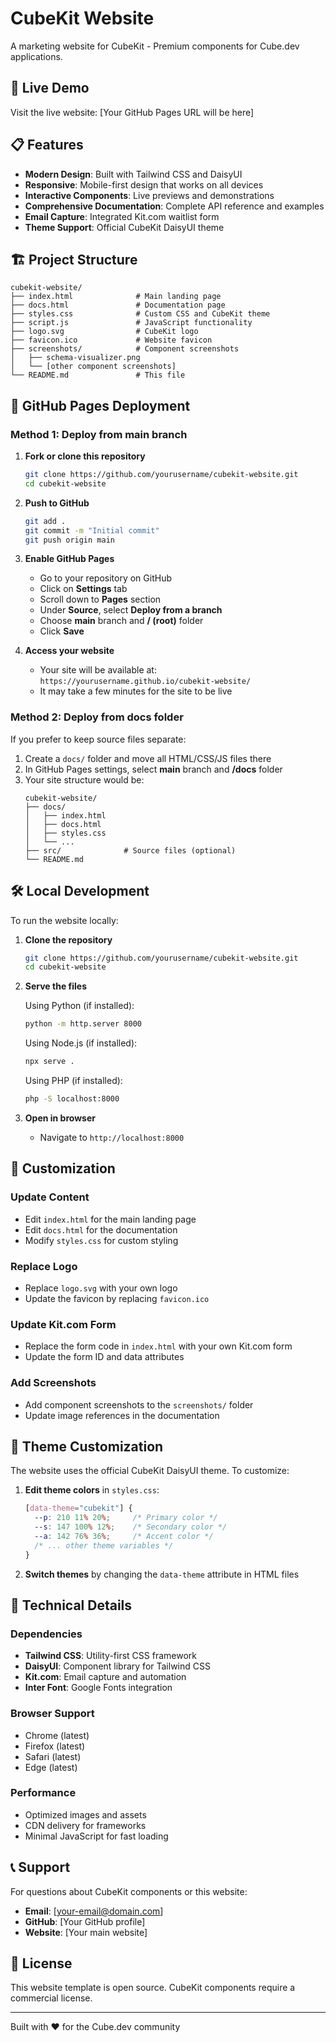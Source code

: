 # CubeKit Website

A marketing website for CubeKit - Premium components for Cube.dev applications.

## 🚀 Live Demo

Visit the live website: [Your GitHub Pages URL will be here]

## 📋 Features

- **Modern Design**: Built with Tailwind CSS and DaisyUI
- **Responsive**: Mobile-first design that works on all devices
- **Interactive Components**: Live previews and demonstrations
- **Comprehensive Documentation**: Complete API reference and examples
- **Email Capture**: Integrated Kit.com waitlist form
- **Theme Support**: Official CubeKit DaisyUI theme

## 🏗️ Project Structure

```
cubekit-website/
├── index.html              # Main landing page
├── docs.html               # Documentation page
├── styles.css              # Custom CSS and CubeKit theme
├── script.js               # JavaScript functionality
├── logo.svg                # CubeKit logo
├── favicon.ico             # Website favicon
├── screenshots/            # Component screenshots
│   ├── schema-visualizer.png
│   └── [other component screenshots]
└── README.md               # This file
```

## 🚀 GitHub Pages Deployment

### Method 1: Deploy from main branch

1. **Fork or clone this repository**
   ```bash
   git clone https://github.com/yourusername/cubekit-website.git
   cd cubekit-website
   ```

2. **Push to GitHub**
   ```bash
   git add .
   git commit -m "Initial commit"
   git push origin main
   ```

3. **Enable GitHub Pages**
   - Go to your repository on GitHub
   - Click on **Settings** tab
   - Scroll down to **Pages** section
   - Under **Source**, select **Deploy from a branch**
   - Choose **main** branch and **/ (root)** folder
   - Click **Save**

4. **Access your website**
   - Your site will be available at: `https://yourusername.github.io/cubekit-website/`
   - It may take a few minutes for the site to be live

### Method 2: Deploy from docs folder

If you prefer to keep source files separate:

1. Create a `docs/` folder and move all HTML/CSS/JS files there
2. In GitHub Pages settings, select **main** branch and **/docs** folder
3. Your site structure would be:
   ```
   cubekit-website/
   ├── docs/
   │   ├── index.html
   │   ├── docs.html
   │   ├── styles.css
   │   └── ...
   ├── src/              # Source files (optional)
   └── README.md
   ```

## 🛠️ Local Development

To run the website locally:

1. **Clone the repository**
   ```bash
   git clone https://github.com/yourusername/cubekit-website.git
   cd cubekit-website
   ```

2. **Serve the files**
   
   Using Python (if installed):
   ```bash
   python -m http.server 8000
   ```
   
   Using Node.js (if installed):
   ```bash
   npx serve .
   ```
   
   Using PHP (if installed):
   ```bash
   php -S localhost:8000
   ```

3. **Open in browser**
   - Navigate to `http://localhost:8000`

## 📝 Customization

### Update Content
- Edit `index.html` for the main landing page
- Edit `docs.html` for the documentation
- Modify `styles.css` for custom styling

### Replace Logo
- Replace `logo.svg` with your own logo
- Update the favicon by replacing `favicon.ico`

### Update Kit.com Form
- Replace the form code in `index.html` with your own Kit.com form
- Update the form ID and data attributes

### Add Screenshots
- Add component screenshots to the `screenshots/` folder
- Update image references in the documentation

## 🎨 Theme Customization

The website uses the official CubeKit DaisyUI theme. To customize:

1. **Edit theme colors** in `styles.css`:
   ```css
   [data-theme="cubekit"] {
     --p: 210 11% 20%;     /* Primary color */
     --s: 147 100% 12%;    /* Secondary color */
     --a: 142 76% 36%;     /* Accent color */
     /* ... other theme variables */
   }
   ```

2. **Switch themes** by changing the `data-theme` attribute in HTML files

## 🔧 Technical Details

### Dependencies
- **Tailwind CSS**: Utility-first CSS framework
- **DaisyUI**: Component library for Tailwind CSS
- **Kit.com**: Email capture and automation
- **Inter Font**: Google Fonts integration

### Browser Support
- Chrome (latest)
- Firefox (latest)
- Safari (latest)
- Edge (latest)

### Performance
- Optimized images and assets
- CDN delivery for frameworks
- Minimal JavaScript for fast loading

## 📞 Support

For questions about CubeKit components or this website:

- **Email**: [your-email@domain.com]
- **GitHub**: [Your GitHub profile]
- **Website**: [Your main website]

## 📄 License

This website template is open source. CubeKit components require a commercial license.

---

Built with ❤️ for the Cube.dev community 